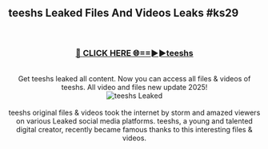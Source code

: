 ## teeshs Leaked Files And Videos Leaks #ks29
<br>
<div align="center">
<h3><a href="https://watchclip.my.id/teeshs" rel="nofollow">🔴 CLICK HERE 🌐==►►teeshs</a></h3>
<br>
Get teeshs leaked all content. Now you can access all files & videos of teeshs. All video and files new update 2025!
<br>
<a href="https://watchclip.my.id/teeshs" rel="nofollow" data-target="animated-image.originalLink"><img src="https://i.ibb.co.com/WyWwxjT/player-gif2.gif" alt="teeshs Leaked" style="max-width: 100%; display: inline-block;" data-target="animated-image.originalImage"></a>
<br><br>
teeshs original files & videos took the internet by storm and amazed viewers on various Leaked social media platforms. teeshs, a young and talented digital creator, recently became famous thanks to this interesting files & videos.
</div>
<br>